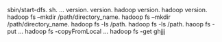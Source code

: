 sbin/start-dfs. sh. ...
version. version.
hadoop version. hadoop version.
hadoop fs –mkdir /path/directory_name. hadoop fs –mkdir /path/directory_name.
hadoop fs -ls /path. hadoop fs -ls /path.
haoop fs -put <localsrc> <dest> ...
hadoop fs -copyFromLocal <localsrc> <hdfs destination> ...
hadoop fs -get <src> <localdest>
ghjjj
